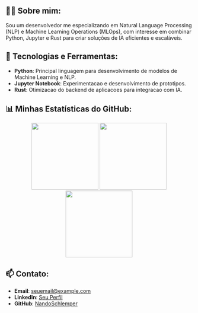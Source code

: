 ## 👨‍💻 Sobre mim:
Sou um desenvolvedor me especializando em Natural Language Processing (NLP) e Machine Learning Operations (MLOps), com interesse em combinar Python, Jupyter e Rust para criar soluções de IA eficientes e escaláveis.

## 🚀 Tecnologias e Ferramentas:
- **Python**: Principal linguagem para desenvolvimento de modelos de Machine Learning e NLP.
- **Jupyter Notebook**: Experimentacao e desenvolvimento de prototipos.
- **Rust**: Otimizacao do backend de aplicacoes para integracao com IA.

## 📊 Minhas Estatísticas do GitHub:
<p align="center">
  <img height="180em" src="https://github-readme-stats.vercel.app/api?username=NandoSchlemper&show_icons=true&count_private=true&theme=darcula&hide_border=true&hide=issues,contribs&bg_color=00500700">
  <img height="180em" src="https://github-readme-stats.vercel.app/api/top-langs/?username=NandoSchlemper&layout=compact&hide_border=true&theme=darcula&bg_color=00000000&langs_count=3&hide=tex,css,php&include_langs=python,jupyter%20notebook,rust">
  <img height="180em" src="https://github-readme-streak-stats.herokuapp.com?user=NandoSchlemper&theme=darcula&hide_border=true&background=FFFFFF00">
</p>

## 📫 Contato:
- **Email**: [seuemail@example.com](mailto:seuemail@example.com)
- **LinkedIn**: [Seu Perfil](https://www.linkedin.com/in/seuperfil/)
- **GitHub**: [NandoSchlemper](https://github.com/NandoSchlemper)
